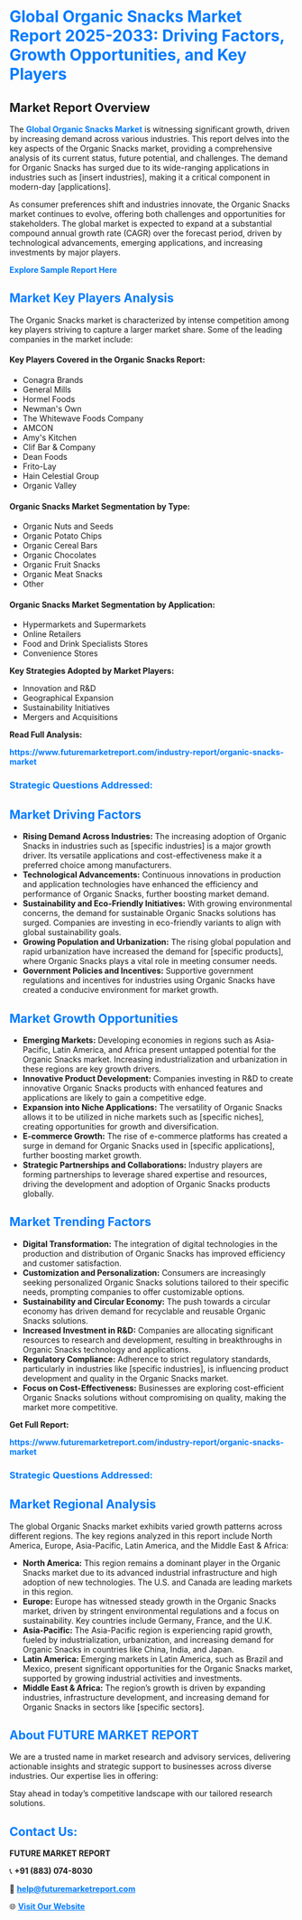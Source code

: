 <h1 style="color: #007BFF;">Global Organic Snacks Market Report 2025-2033: Driving Factors, Growth Opportunities, and Key Players</h1>

<section id="overview">
<h2>Market Report Overview</h2>
<p>The <a href="https://www.futuremarketreport.com/industry-report/organic-snacks-market" style="color: #007BFF; text-decoration: none;"><strong>Global Organic Snacks Market</strong></a> is witnessing significant growth, driven by increasing demand across various industries. This report delves into the key aspects of the Organic Snacks market, providing a comprehensive analysis of its current status, future potential, and challenges. The demand for Organic Snacks has surged due to its wide-ranging applications in industries such as [insert industries], making it a critical component in modern-day [applications].</p>
<p>As consumer preferences shift and industries innovate, the Organic Snacks market continues to evolve, offering both challenges and opportunities for stakeholders. The global market is expected to expand at a substantial compound annual growth rate (CAGR) over the forecast period, driven by technological advancements, emerging applications, and increasing investments by major players.</p>
</section>

<section id="overview">
<p><a href="https://www.futuremarketreport.com/request-sample/reportId=51724" style="color: #007BFF; text-decoration: none;"><strong>Explore Sample Report Here</strong></a></p>
</section>

<section id="key-players">
<h2 style="color: #007BFF;">Market Key Players Analysis</h2>
<p>The Organic Snacks market is characterized by intense competition among key players striving to capture a larger market share. Some of the leading companies in the market include:</p>
<h4>Key Players Covered in the Organic Snacks Report:</h4>
<ul><li>Conagra Brands</li><li>General Mills</li><li>Hormel Foods</li><li>Newman&#039;s Own</li><li>The Whitewave Foods Company</li><li>AMCON</li><li>Amy&#039;s Kitchen</li><li>Clif Bar &amp; Company</li><li>Dean Foods</li><li>Frito-Lay</li><li>Hain Celestial Group</li><li>Organic Valley</li></ul>
<h4>Organic Snacks Market Segmentation by Type:</h4>
<ul><li>Organic Nuts and Seeds</li><li>Organic Potato Chips</li><li>Organic Cereal Bars</li><li>Organic Chocolates</li><li>Organic Fruit Snacks</li><li>Organic Meat Snacks</li><li>Other</li></ul>

<h4>Organic Snacks Market Segmentation by Application:</h4>
<ul><li>Hypermarkets and Supermarkets</li><li>Online Retailers</li><li>Food and Drink Specialists Stores</li><li>Convenience Stores</li></ul>
<p><strong>Key Strategies Adopted by Market Players:</strong></p>
<ul>
<li>Innovation and R&D</li>
<li>Geographical Expansion</li>
<li>Sustainability Initiatives</li>
<li>Mergers and Acquisitions</li>
</ul>
</section>

<section>
<p><strong>Read Full Analysis: </strong></p><a href="https://www.futuremarketreport.com/industry-report/organic-snacks-market" style="color: #007BFF; text-decoration: none;"><strong>https://www.futuremarketreport.com/industry-report/organic-snacks-market</strong></a>
<h3 style="color: #007BFF;">Strategic Questions Addressed:</h3>
</section>

<section id="driving-factors">
<h2 style="color: #007BFF;">Market Driving Factors</h2>
<ul>
<li><strong>Rising Demand Across Industries:</strong> The increasing adoption of Organic Snacks in industries such as [specific industries] is a major growth driver. Its versatile applications and cost-effectiveness make it a preferred choice among manufacturers.</li>
<li><strong>Technological Advancements:</strong> Continuous innovations in production and application technologies have enhanced the efficiency and performance of Organic Snacks, further boosting market demand.</li>
<li><strong>Sustainability and Eco-Friendly Initiatives:</strong> With growing environmental concerns, the demand for sustainable Organic Snacks solutions has surged. Companies are investing in eco-friendly variants to align with global sustainability goals.</li>
<li><strong>Growing Population and Urbanization:</strong> The rising global population and rapid urbanization have increased the demand for [specific products], where Organic Snacks plays a vital role in meeting consumer needs.</li>
<li><strong>Government Policies and Incentives:</strong> Supportive government regulations and incentives for industries using Organic Snacks have created a conducive environment for market growth.</li>
</ul>
</section>

<section id="growth-opportunities">
<h2 style="color: #007BFF;">Market Growth Opportunities</h2>
<ul>
<li><strong>Emerging Markets:</strong> Developing economies in regions such as Asia-Pacific, Latin America, and Africa present untapped potential for the Organic Snacks market. Increasing industrialization and urbanization in these regions are key growth drivers.</li>
<li><strong>Innovative Product Development:</strong> Companies investing in R&D to create innovative Organic Snacks products with enhanced features and applications are likely to gain a competitive edge.</li>
<li><strong>Expansion into Niche Applications:</strong> The versatility of Organic Snacks allows it to be utilized in niche markets such as [specific niches], creating opportunities for growth and diversification.</li>
<li><strong>E-commerce Growth:</strong> The rise of e-commerce platforms has created a surge in demand for Organic Snacks used in [specific applications], further boosting market growth.</li>
<li><strong>Strategic Partnerships and Collaborations:</strong> Industry players are forming partnerships to leverage shared expertise and resources, driving the development and adoption of Organic Snacks products globally.</li>
</ul>
</section>

<section id="trending-factors">
<h2 style="color: #007BFF;">Market Trending Factors</h2>
<ul>
<li><strong>Digital Transformation:</strong> The integration of digital technologies in the production and distribution of Organic Snacks has improved efficiency and customer satisfaction.</li>
<li><strong>Customization and Personalization:</strong> Consumers are increasingly seeking personalized Organic Snacks solutions tailored to their specific needs, prompting companies to offer customizable options.</li>
<li><strong>Sustainability and Circular Economy:</strong> The push towards a circular economy has driven demand for recyclable and reusable Organic Snacks solutions.</li>
<li><strong>Increased Investment in R&D:</strong> Companies are allocating significant resources to research and development, resulting in breakthroughs in Organic Snacks technology and applications.</li>
<li><strong>Regulatory Compliance:</strong> Adherence to strict regulatory standards, particularly in industries like [specific industries], is influencing product development and quality in the Organic Snacks market.</li>
<li><strong>Focus on Cost-Effectiveness:</strong> Businesses are exploring cost-efficient Organic Snacks solutions without compromising on quality, making the market more competitive.</li>
</ul>
</section>

<section>
<p><strong>Get Full Report: </strong></p><a href="https://www.futuremarketreport.com/industry-report/organic-snacks-market" style="color: #007BFF; text-decoration: none;"><strong>https://www.futuremarketreport.com/industry-report/organic-snacks-market</strong></a>
<h3 style="color: #007BFF;">Strategic Questions Addressed:</h3>
</section>


<section id="regional-analysis">
<h2 style="color: #007BFF;">Market Regional Analysis</h2>
<p>The global Organic Snacks market exhibits varied growth patterns across different regions. The key regions analyzed in this report include North America, Europe, Asia-Pacific, Latin America, and the Middle East & Africa:</p>
<ul>
<li><strong>North America:</strong> This region remains a dominant player in the Organic Snacks market due to its advanced industrial infrastructure and high adoption of new technologies. The U.S. and Canada are leading markets in this region.</li>
<li><strong>Europe:</strong> Europe has witnessed steady growth in the Organic Snacks market, driven by stringent environmental regulations and a focus on sustainability. Key countries include Germany, France, and the U.K.</li>
<li><strong>Asia-Pacific:</strong> The Asia-Pacific region is experiencing rapid growth, fueled by industrialization, urbanization, and increasing demand for Organic Snacks in countries like China, India, and Japan.</li>
<li><strong>Latin America:</strong> Emerging markets in Latin America, such as Brazil and Mexico, present significant opportunities for the Organic Snacks market, supported by growing industrial activities and investments.</li>
<li><strong>Middle East & Africa:</strong> The region’s growth is driven by expanding industries, infrastructure development, and increasing demand for Organic Snacks in sectors like [specific sectors].</li>
</ul>
</section>

<footer>
<h2 style="color: #007BFF;">About FUTURE MARKET REPORT</h2>
<p>We are a trusted name in market research and advisory services, delivering actionable insights and strategic support to businesses across diverse industries. Our expertise lies in offering:</p>

<p>Stay ahead in today’s competitive landscape with our tailored research solutions.</p>

<h2 style="color: #007BFF;">Contact Us:</h2>
<p><strong>FUTURE MARKET REPORT</strong></p>
<p>📞 <strong>+91 (883) 074-8030</strong></p>
<p>📧 <strong><a href="mailto:help@futuremarketreport.com" style="color: #007BFF;">help@futuremarketreport.com</a></strong></p>
<p>🌐 <strong><a href="https://www.futuremarketreport.com/" style="color: #007BFF;">Visit Our Website</a></strong></p>
</footer>